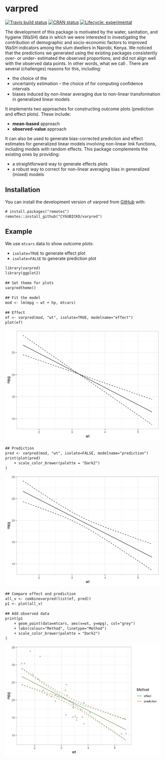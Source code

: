 varpred
=======

<!-- badges: start -->

[![Travis build
status](https://travis-ci.com/CYGUBICKO/varpred.svg?branch=main)](https://travis-ci.com/CYGUBICKO/varpred)
[![CRAN
status](https://www.r-pkg.org/badges/version/varpred)](https://CRAN.R-project.org/package=varpred)
[![Lifecycle:
experimental](https://img.shields.io/badge/lifecycle-experimental-orange.svg)](https://lifecycle.r-lib.org/articles/stages.html#experimental)
<!-- badges: end -->

The development of this package is motivated by the water, sanitation,
and hygiene (WaSH) data in which we were interested in investigating the
contribution of demographic and socio-economic factors to improved WaSH
indicators among the slum dwellers in Nairobi, Kenya. We noticed that
the predictions we generated using the existing packages consistently
over- or under- estimated the observed proportions; and did not align
well with the observed data points. In other words, what we call . There
are several (challenges) reasons for this, including:

-   the choice of the
-   uncertainty estimation – the choice of for computing confidence
    intervals
-   biases induced by non-linear averaging due to non-linear
    transformation in generalized linear models

It implements two approaches for constructing outcome plots (prediction
and effect plots). These include:

-   **mean-based** approach
-   **observed-value** approach

It can also be used to generate bias-corrected prediction and effect
estimates for generalized linear models involving non-linear link
functions, including models with random effects. This package
complements the existing ones by providing:

-   a straightforward way to generate effects plots
-   a robust way to correct for non-linear averaging bias in generalized
    (mixed) models

Installation
------------

You can install the development version of varpred from
[GitHub](https://github.com/cygubicko/varpred) with:

    # install.packages("remotes")
    remotes::install_github("CYGUBICKO/varpred")

Example
-------

We use `mtcars` data to show outcome plots:

-   `isolate=TRUE` to generate effect plot
-   `isolate=FALSE` to generate prediction plot

<!-- -->

    library(varpred)
    library(ggplot2)

    ## Set theme for plots
    varpredtheme()

    ## Fit the model
    mod <- lm(mpg ~ wt + hp, mtcars)

    ## Effect
    ef <- varpred(mod, "wt", isolate=TRUE, modelname="effect")
    plot(ef)

![](man/figures/simple_example-1.png)


    ## Prediction
    pred <- varpred(mod, "wt", isolate=FALSE, modelname="prediction")
    print(plot(pred)
        + scale_color_brewer(palette = "Dark2")
    )

![](man/figures/simple_example-2.png)


    ## Compare effect and prediction
    all_v <- combinevarpred(list(ef, pred))
    p1 <- plot(all_v)

    ## Add observed data
    print(p1
        + geom_point(data=mtcars, aes(x=wt, y=mpg), col="grey")
        + labs(colour="Method", linetype="Method")
        + scale_color_brewer(palette = "Dark2")
    )

![](man/figures/simple_example-3.png)
